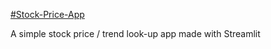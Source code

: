 [#Stock-Price-App](https://ricxian-stock-price-app-myapp-fm3rrl.streamlitapp.com/)

A simple stock price / trend look-up app made with Streamlit
